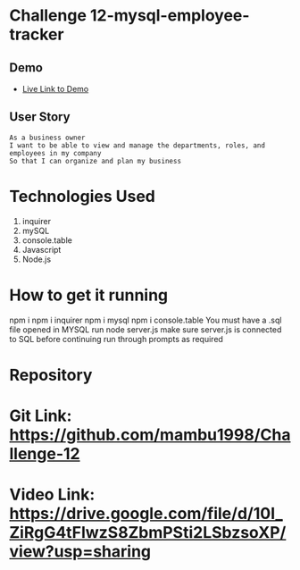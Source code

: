 # Challenge 12-mysql-employee-tracker

## Demo

- [Live Link to Demo]("https://drive.google.com/file/d/10I_ZiRgG4tFIwzS8ZbmPSti2LSbzsoXP/view?usp=sharing")

## User Story

```
As a business owner
I want to be able to view and manage the departments, roles, and employees in my company
So that I can organize and plan my business
```

# Technologies Used

1. inquirer
2. mySQL
3. console.table
4. Javascript
5. Node.js

# How to get it running

npm i
npm i inquirer
npm i mysql
npm i console.table
You must have a .sql file opened in MYSQL
run node server.js
make sure server.js is connected to SQL before continuing
run through prompts as required

# Repository

# Git Link: https://github.com/mambu1998/Challenge-12

# Video Link: https://drive.google.com/file/d/10I_ZiRgG4tFIwzS8ZbmPSti2LSbzsoXP/view?usp=sharing
